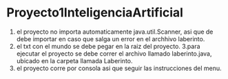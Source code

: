 # Proyecto1InteligenciaArtificial
1. el proyecto no importa automaticamente java.util.Scanner, asi que de debe importar en caso que salga un error en el archhivo
laberinto.
2. el txt con el mundo se debe pegar en la raiz del proyecto.
3.para ejecutar el proyecto se debe correr el archivo  llamado laberinto.java, ubicado en la carpeta llamada Laberinto.
4. el proyecto corre por consola asi que seguir las instrucciones del menu.
